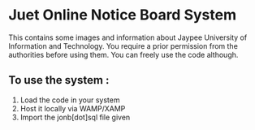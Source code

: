 # Juet Online Notice Board System
This contains some images and information about Jaypee University of Information and Technology.
You require a prior permission from the authorities before using them.
You can freely use the code although.
## To use the system :
1. Load the code in your system
2. Host it locally via WAMP/XAMP
3. Import the jonb[dot]sql file given
